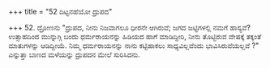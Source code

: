 +++
title = "52 ದಿಟ್ಟನಹೆಯೋ ದ್ರುಪದ"

+++
52. ದ್ರೋಣನು "ದ್ರುಪದ, ನೀನು ನಿಜವಾಗಲೂ ಧೀರನೇ ಆಗಿರುವೆ; ಜಗದ ಜಟ್ಟಿಗಳಲ್ಲಿ  ನಮಗೆ ಹಾಸ್ಯವೆ? ಉತ್ಸಾಹದಿಂದ ಮುನ್ನುಗ್ಗಿ ಬಂದು ಧರ್ಮರಾಯನನ್ನು ಹಿಡಿಯದ ಹಾಗೆ ಮಾಡಿದ್ದೀರಿ, ನೀನು ತೊಟ್ಟಿರುವ ವೇಷಕ್ಕೆ ತಕ್ಕಂತೆ ಮಾತುಗಳನ್ನು ಆಡಿದ್ದೀಯೆ. ನಿಮ್ಮ ಧರ್ಮರಾಯನನ್ನು ನಾನು ಕಟ್ಟಿಹಾಕಲು ಸಾಧ್ಯವಿಲ್ಲವೆಂದು ಭಾವಿಸಿರುವೆಯಲ್ಲವೆ ?" ಎನ್ನುತ್ತಾ ಬಾಣದ ಮಳೆಯನ್ನು ದ್ರುಪದನ ಮೇಲೆ ಸುರಿಸಿದನು.